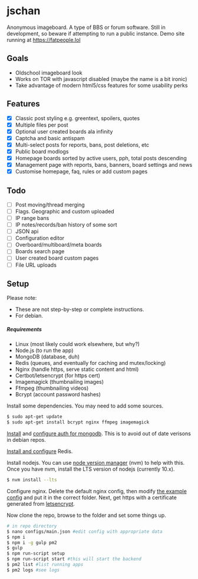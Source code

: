 # jschan

Anonymous imageboard. A type of BBS or forum software.
Still in development, so beware if attempting to run a public instance.
Demo site running at https://fatpeople.lol

## Goals
- Oldschool imageboard look
- Works on TOR with javascript disabled (maybe the name is a bit ironic)
- Take advantage of modern html5/css features for some usability perks

## Features
- [x] Classic post styling e.g. greentext, spoilers, quotes
- [x] Multiple files per post
- [x] Optional user created boards ala infinity
- [x] Captcha and basic antispam
- [x] Multi-select posts for reports, bans, post deletions, etc
- [x] Public board modlogs
- [x] Homepage boards sorted by active users, pph, total posts descending
- [x] Management page with reports, bans, banners, board settings and news
- [x] Customise homepage, faq, rules or add custom pages

## Todo
- [ ] Post moving/thread merging
- [ ] Flags. Geographic and custom uploaded
- [ ] IP range bans
- [ ] IP notes/records/ban history of some sort
- [ ] JSON api
- [ ] Configuration editor
- [ ] Overboard/multiboard/meta boards
- [ ] Boards search page
- [ ] User created board custom pages
- [ ] File URL uploads

## Setup
Please note:
- These are not step-by-step or complete instructions.
- For debian.

##### Requirements
- Linux (most likely could work elsewhere, but why?)
- Node.js (to run the app)
- MongoDB (database, duh)
- Redis (queues, and eventually for caching and mutex/locking)
- Nginx (handle https, serve static content and html)
- Certbot/letsencrypt (for https cert)
- Imagemagick (thumbnailing images)
- Ffmpeg (thumbnailing videos)
- Bcrypt (account password hashes)

Install some dependencies. You may need to add some sources.
```bash
$ sudo apt-get update
$ sudo apt-get install bcrypt nginx ffmpeg imagemagick
```

[Install](https://docs.mongodb.com/manual/tutorial/install-mongodb-on-debian/#install-mongodb-community-edition-on-debian) and [configure auth for mongodb](https://medium.com/mongoaudit/how-to-enable-authentication-on-mongodb-b9e8a924efac). This is to avoid out of date verisons in debian repos.

[Install and configure](https://www.digitalocean.com/community/tutorials/how-to-install-and-secure-redis-on-debian-9) Redis.

Install nodejs. You can use [node version manager](https://github.com/nvm-sh/nvm) (nvm) to help with this.
Once you have nvm, install the LTS version of nodejs (currently 10.x).
```bash
$ nvm install --lts
```

Configure nginx. Delete the default nginx config, then modify [the example config](https://gist.github.com/fatchan/87ac56e5556d178ab2213afdf7619dec) and put it in the correct folder. Next, get https with a certificate generated from [letsencrypt](https://wiki.debian.org/LetsEncrypt).

Now clone the repo, browse to the folder and set some things up.
```bash
# in repo directory
$ nano configs/main.json #edit config with appropriate data
$ npm i
$ npm i -g gulp pm2
$ gulp
$ npm run-script setup
$ npm run-script start #this will start the backend
$ pm2 list #list running apps
$ pm2 logs #see logs
```
